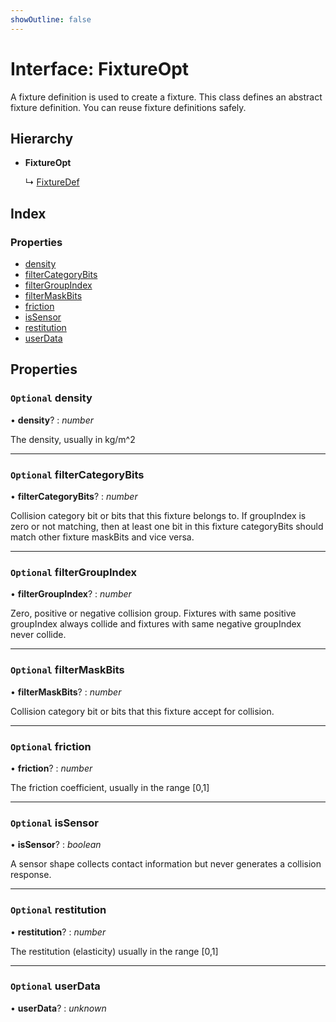```yaml
---
showOutline: false
---
```


# Interface: FixtureOpt

A fixture definition is used to create a fixture. This class defines an
abstract fixture definition. You can reuse fixture definitions safely.

## Hierarchy

* **FixtureOpt**

  ↳ [FixtureDef](/api/interfaces/fixturedef)

## Index

### Properties

* [density](/api/interfaces/fixtureopt#optional-density)
* [filterCategoryBits](/api/interfaces/fixtureopt#optional-filtercategorybits)
* [filterGroupIndex](/api/interfaces/fixtureopt#optional-filtergroupindex)
* [filterMaskBits](/api/interfaces/fixtureopt#optional-filtermaskbits)
* [friction](/api/interfaces/fixtureopt#optional-friction)
* [isSensor](/api/interfaces/fixtureopt#optional-issensor)
* [restitution](/api/interfaces/fixtureopt#optional-restitution)
* [userData](/api/interfaces/fixtureopt#optional-userdata)

## Properties

### `Optional` density

• **density**? : *number*

The density, usually in kg/m^2

___

### `Optional` filterCategoryBits

• **filterCategoryBits**? : *number*

Collision category bit or bits that this fixture belongs to.
If groupIndex is zero or not matching, then at least one bit in this fixture categoryBits should match other fixture maskBits and vice versa.

___

### `Optional` filterGroupIndex

• **filterGroupIndex**? : *number*

Zero, positive or negative collision group.
Fixtures with same positive groupIndex always collide and fixtures with same negative groupIndex never collide.

___

### `Optional` filterMaskBits

• **filterMaskBits**? : *number*

Collision category bit or bits that this fixture accept for collision.

___

### `Optional` friction

• **friction**? : *number*

The friction coefficient, usually in the range [0,1]

___

### `Optional` isSensor

• **isSensor**? : *boolean*

A sensor shape collects contact information but never generates a collision response.

___

### `Optional` restitution

• **restitution**? : *number*

The restitution (elasticity) usually in the range [0,1]

___

### `Optional` userData

• **userData**? : *unknown*
